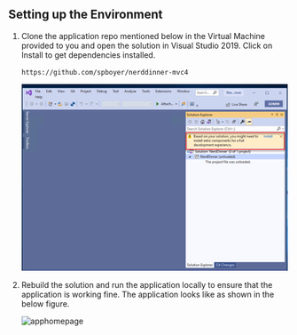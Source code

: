 ## Setting up the Environment
1. Clone the application repo mentioned below in the Virtual Machine provided to you and open the solution in Visual Studio 2019. Click on Install to get dependencies installed.

   ```
   https://github.com/spboyer/nerddinner-mvc4
   ```

   ![cloneandopensolution](images/cloneandopensolution.png)

2. Rebuild the solution and run the application locally to ensure that the application is working fine. The application looks like as shown in the below figure.

   ![apphomepage](images/apphomepage.png)

